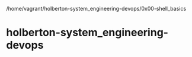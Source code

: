 /home/vagrant/holberton-system_engineering-devops/0x00-shell_basics
# holberton-system_engineering-devops
